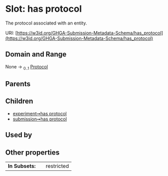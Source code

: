 
# Slot: has protocol


The protocol associated with an entity.

URI: [https://w3id.org/GHGA-Submission-Metadata-Schema/has_protocol](https://w3id.org/GHGA-Submission-Metadata-Schema/has_protocol)


## Domain and Range

None &#8594;  <sub>0..1</sub> [Protocol](Protocol.md)

## Parents


## Children

 *  [experiment➞has protocol](experiment_has_protocol.md)
 *  [submission➞has protocol](submission_has_protocol.md)

## Used by


## Other properties

|  |  |  |
| --- | --- | --- |
| **In Subsets:** | | restricted |

